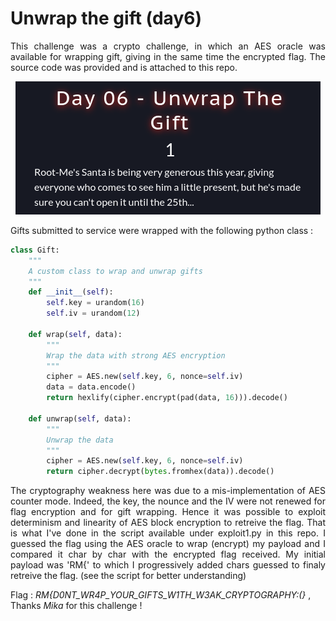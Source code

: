# Unwrap the gift (day6)

<p align="justify">This challenge was a crypto challenge, in which an AES oracle was available for wrapping gift, giving in the same time the encrypted flag. The source code was provided and is attached to this repo.</p> 

<p align="center"><img src="Screenshots/S1.png" alt="Desc"></p>

<p align="justify">Gifts  submitted to service were wrapped with the following python class :

````python
class Gift:
    """
    A custom class to wrap and unwrap gifts
    """
    def __init__(self):
        self.key = urandom(16)
        self.iv = urandom(12)
    
    def wrap(self, data):
        """
        Wrap the data with strong AES encryption
        """
        cipher = AES.new(self.key, 6, nonce=self.iv)
        data = data.encode()
        return hexlify(cipher.encrypt(pad(data, 16))).decode()
    
    def unwrap(self, data):
        """
        Unwrap the data
        """
        cipher = AES.new(self.key, 6, nonce=self.iv)
        return cipher.decrypt(bytes.fromhex(data)).decode()
````

<p align="justify">The cryptography weakness here was due to a mis-implementation of AES counter mode. Indeed, the key, the nounce and the IV were not renewed for flag encryption and for gift wrapping. Hence it was possible to exploit determinism and linearity of AES block encryption to retreive the flag. That is what I've done in the script available under exploit1.py in this repo. I guessed the flag using the AES oracle to wrap (encrypt) my payload and I compared it char by char with the encrypted flag received. My initial payload was 'RM{' to which I progressively added chars guessed to finaly retreive the flag. (see the script for better understanding)</p>

Flag : _RM{D0NT_WR4P_YOUR_GIFTS_W1TH_W3AK_CRYPTOGRAPHY:(}_ , Thanks _Mika_ for this challenge ! 
